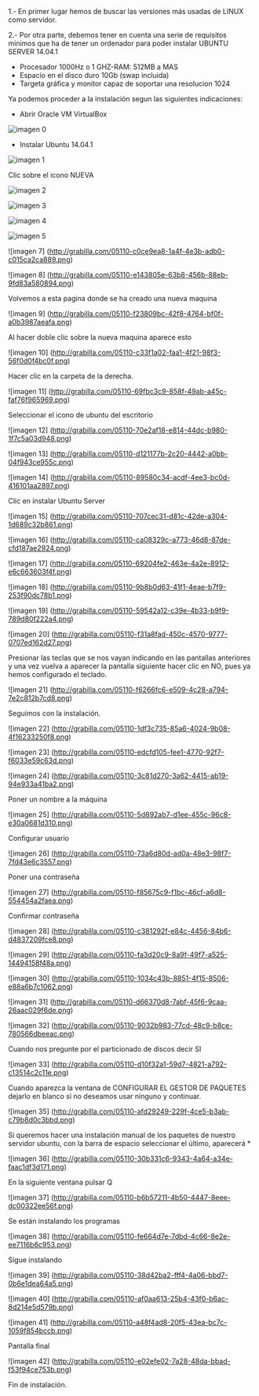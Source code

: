 1.- En primer lugar hemos de buscar las versiones más usadas de LINUX como servidor.

2.- Por otra parte, debemos tener en cuenta una serie de requisitos mínimos que ha de tener un ordenador para poder instalar UBUNTU SERVER 14.04.1

- Procesador 1000Hz o 1 GHZ-RAM: 512MB a MAS
- Espacio en el disco duro  10Gb (swap incluida)
- Targeta gráfica y monitor capaz de soportar una resolucion 1024



Ya podemos proceder a la instalación segun las siguientes indicaciones:


- Abrir Oracle VM VirtualBox 

![imagen 0](http://grabilla.com/05110-67e6065a-3e3b-4b0b-bc6d-69a2bb5e5c46.png)


- Instalar Ubuntu 14.04.1

![imagen 1](http://grabilla.com/05110-6ecbb3fe-7092-42cd-a9c6-fc7a31d15c69.png)

Clic sobre el icono NUEVA


![imagen 2](http://grabilla.com/05110-2469b5ce-4ca8-4cb9-9e01-46cea64e288f.png)

![imagen 3](http://grabilla.com/05110-8af9edd0-76a4-4da7-8a9e-fcbfba6b3c54.png)

![imagen 4](http://grabilla.com/05110-0fc5c522-77ec-4184-afbd-a0d77aa0e97a.png)

![imagen 5](http://grabilla.com/05110-5e142051-7852-4ffc-a5c8-0a5e3db936d2.png)

![imagen 7] (http://grabilla.com/05110-c0ce9ea8-1a4f-4e3b-adb0-c015ca2ca889.png)

![imagen 8] (http://grabilla.com/05110-e143805e-63b8-456b-88eb-9fd83a580894.png)

Volvemos a esta pagina donde se ha creado una nueva maquina

![imagen 9] (http://grabilla.com/05110-f23809bc-42f8-4764-bf0f-a0b3987aeafa.png)

Al hacer doble clic sobre la nueva maquina aparece esto

![imagen 10] (http://grabilla.com/05110-c33f1a02-faa1-4f21-98f3-56f0d0f4bc0f.png)

Hacer clic en la carpeta de la derecha.

![imagen 11] (http://grabilla.com/05110-69fbc3c9-858f-49ab-a45c-faf76f965969.png)

Seleccionar el icono de ubuntu del escritorio

![imagen 12] (http://grabilla.com/05110-70e2af18-e814-44dc-b980-1f7c5a03d948.png)

![imagen 13] (http://grabilla.com/05110-d121177b-2c20-4442-a0bb-04f943ce955c.png)

![imagen 14] (http://grabilla.com/05110-89580c34-acdf-4ee3-bc0d-416101aa2897.png)

Clic en instalar Ubuntu Server

![imagen 15] (http://grabilla.com/05110-707cec31-d81c-42de-a304-1d689c32b861.png)

![imagen 16] (http://grabilla.com/05110-ca08329c-a773-46d8-87de-cfd187ae2924.png)

![imagen 17] (http://grabilla.com/05110-69204fe2-463e-4a2e-8912-e6c663603f4f.png)

![imagen 18] (http://grabilla.com/05110-9b8b0d63-41f1-4eae-b7f9-253f90dc78b1.png)

![imagen 19] (http://grabilla.com/05110-59542a12-c39e-4b33-b9f9-789d80f222a4.png)

![imagen 20] (http://grabilla.com/05110-f31a8fad-450c-4570-9777-0707ed162d27.png)

Presionar las teclas que se nos vayan indicando en las pantallas anteriores y una vez vuelva a aparecer la pantalla siguiente hacer clic en NO, pues ya hemos configurado el teclado.  
 
![imagen 21] (http://grabilla.com/05110-f6266fc6-e509-4c28-a794-7e2c812b7cd8.png) 

Seguimos con la instalación.

![imagen 22] (http://grabilla.com/05110-1df3c735-85a6-4024-9b08-4f16233250f8.png)

![imagen 23] (http://grabilla.com/05110-edcfd105-fee1-4770-92f7-f6033e59c63d.png)

![imagen 24] (http://grabilla.com/05110-3c81d270-3a62-4415-ab19-94e933a41ba2.png)

Poner un nombre a la máquina

![imagen 25] (http://grabilla.com/05110-5d892ab7-d1ee-455c-96c8-e30a0681d310.png)

Configurar usuario

![imagen 26] (http://grabilla.com/05110-73a6d80d-ad0a-48e3-98f7-7fd43e6c3557.png)

Poner una contraseña

![imagen 27] (http://grabilla.com/05110-f85675c9-f1bc-46cf-a6d8-554454a2faea.png)

Confirmar contraseña

![imagen 28] (http://grabilla.com/05110-c381292f-e84c-4456-84b6-d4837209fce8.png)

![imagen 29] (http://grabilla.com/05110-fa3d20c9-8a9f-49f7-a525-14494158f48a.png)

![imagen 30] (http://grabilla.com/05110-1034c43b-8851-4f15-8506-e88a6b7c1062.png)

![imagen 31] (http://grabilla.com/05110-d66370d8-7abf-45f6-9caa-26aac029f6de.png)

![imagen 32] (http://grabilla.com/05110-9032b983-77cd-48c9-b8ce-780566dbeeac.png)

Cuando nos pregunte por el particionado de discos decir SI

![imagen 33] (http://grabilla.com/05110-d10f32a1-59d7-4821-a792-c13514c2c11e.png)  

Cuando aparezca la ventana de CONFIGURAR EL GESTOR DE PAQUETES dejarlo en blanco si no deseamos usar ninguno y continuar. 

![imagen 35] (http://grabilla.com/05110-afd29249-229f-4ce5-b3ab-c79b8d0c3bbd.png)

Si queremos hacer una instalación manual de los paquetes de nuestro servidor ubuntu, con la barra de espacio seleccionar el último, aparecerá *  

![imagen 36] (http://grabilla.com/05110-30b331c6-9343-4a64-a34e-faac1df3d171.png)

En la siguiente ventana pulsar Q

![imagen 37] (http://grabilla.com/05110-b6b57211-4b50-4447-8eee-dc00322ee56f.png)

Se están instalando los programas

![imagen 38] (http://grabilla.com/05110-fe664d7e-7dbd-4c66-8e2e-ee7116b6c953.png)

Sigue instalando

![imagen 39] (http://grabilla.com/05110-38d42ba2-fff4-4a06-bbd7-0b6e1dea64a5.png)

![imagen 40] (http://grabilla.com/05110-af0aa613-25b4-43f0-b6ac-8d214e5d579b.png)

![imagen 41] (http://grabilla.com/05110-a48f4ad8-20f5-43ea-bc7c-1059f854bccb.png)

Pantalla final

![imagen 42] (http://grabilla.com/05110-e02efe02-7a28-48da-bbad-f53f94ce753b.png)

Fin de instalación.
